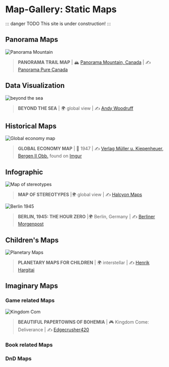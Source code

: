 # Map-Gallery: Static Maps

::: danger TODO
This site is under construction!
:::

## Panorama Maps
![Panorama Mountain](https://www.panoramaresort.com/assets/Winter_2019_20_Trail_Map_website.jpg)

> __PANORAMA TRAIL MAP__ | :mountain_snow:  [Panorama Mountain, Canada](https://www.google.de/maps/@50.44175,-116.2304863,14.01z/data=!5m1!1e4) | :writing_hand:  [Panorama Pure Canada](https://www.panoramaresort.com/assets/Winter_2019_20_Trail_Map.pdf)


## Data Visualization

![beyond the sea](http://andywoodruff.com/blog/wp-content/uploads/2016/03/australia.jpg)

> __BEYOND THE SEA__ | :earth_africa: global view | :writing_hand:  [Andy Woodruff](http://andywoodruff.com/blog/beyond-the-sea/)


## Historical Maps

![Global economy map](https://i.imgur.com/qVBb5dW.jpg)

> __GLOBAL ECONOMY MAP__ | :calendar: 1947 | :writing_hand:  [Verlag Müller u. Kiepenheuer, Bergen II Obb.](http://saarland.digicult-museen.net/objekte/6603) found on [Imgur](https://imgur.com/qVBb5dW)


## Infographic 

![Map of stereotypes](https://images.squarespace-cdn.com/content/v1/55a676ebe4b0e7324c26d410/1459594527468-JYBNEE4XGXV24FB311PR/ke17ZwdGBToddI8pDm48kFIqeyKIx_4CypQkVpvjGEhZw-zPPgdn4jUwVcJE1ZvWQUxwkmyExglNqGp0IvTJZamWLI2zvYWH8K3-s_4yszcp2ryTI0HqTOaaUohrI8PIPVlqm4eRhrC4xHj1sUz6u8KOKL79uYahDQ3N51Lax9cKMshLAGzx4R3EDFOm1kBS/Stereotypes4.jpg?format=1500w)

> __MAP OF STEREOTYPES__ |:earth_africa: global view | :writing_hand:  [Halcyon Maps](https://www.halcyonmaps.com/the-map-of-stereotypes/)


![Berlin 1945](http://visualoop.com/media/2016/03/Stunde-Null-Berlin-1945-1040x676.jpg)

> __BERLIN, 1945: THE HOUR ZERO__ |:earth_africa: Berlin, Germany | :writing_hand:  [Berliner Morgenpost](http://visualoop.com/infographics/berlin-1945-the-hour-zero)


## Children's Maps

![Planetary Maps](https://childrensmaps.files.wordpress.com/2014/11/mars_en_m.jpg)

> __PLANETARY MAPS FOR CHILDREN__ | :earth_africa: interstellar | :writing_hand:  [Henrik Hargitai](https://childrensmaps.wordpress.com/planetary-maps-for-children/)


## Imaginary Maps 

### Game related Maps

![Kingdom Com](https://i.postimg.cc/mchMXZsR/Full-Map-Hi-Res-cut.jpg)

> __BEAUTIFUL PAPERTOWNS OF BOHEMIA__ | :video_game:  Kingdom Come: Deliverance | :writing_hand:  [Edgecrusher420](https://forum.kingdomcomerpg.com/t/all-16-kingdom-come-deliverance-maps-high-resolution-no-markers/66445)


### Book related Maps

### DnD Maps
<!--


https://www.loc.gov/resource/g9930.ct001880/


https://www.youtube.com/watch?time_continue=19&v=3Jhac84QdpA

-->